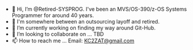 - 👋 Hi, I’m @Retired-SYSPROG.  I've been an MVS/OS-390/z-OS Systems Programmer for around 40 years.
- 👀 I'm somewhere between an outsourcing layoff and retired.
- 🌱 I’m currently working on finding my way around Git-Hub.
- 💞️ I’m looking to collaborate on ... TBD
- 📫 How to reach me ... Email: KC2ZAT@gmail.com

<!---
Retired-SYSPROG/Retired-SYSPROG is a ✨ special ✨ repository because its `README.md` (this file) appears on your GitHub profile.
You can click the Preview link to take a look at your changes.
--->
